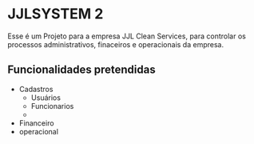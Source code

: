 
# JJLSYSTEM 2

Esse é um Projeto para a empresa JJL Clean Services, para controlar os processos administrativos, finaceiros e operacionais da empresa.



## Funcionalidades pretendidas

- Cadastros 
    - Usuários
    - Funcionarios
    - 
- Financeiro
- operacional


